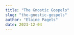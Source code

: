 ```yaml
---
title: "The Gnostic Gospels"
slug: "the-gnostic-gospels"
author: "Elaine Pagels"
date: 2023-12-04
---
```


